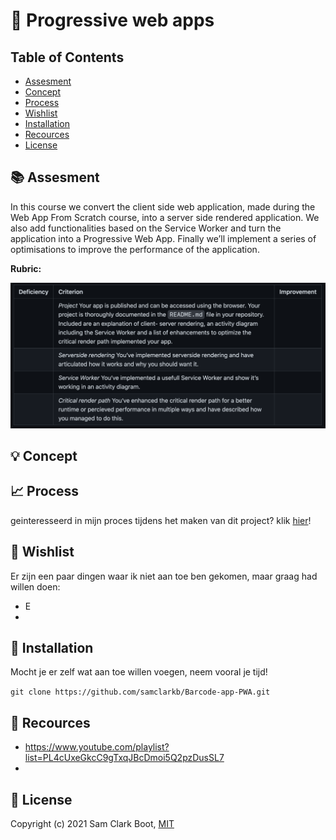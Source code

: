 # :iphone: Progressive web apps 

## Table of Contents 
* [Assesment](https://github.com/samclarkb/Barcode-app-PWA#books-assessment)
* [Concept](https://github.com/samclarkb/Barcode-app-PWA#bulb-concept)
* [Process](https://github.com/samclarkb/Barcode-app-PWA#chart_with_upwards_trend-process)
* [Wishlist](https://github.com/samclarkb/Barcode-app-PWA#memo-wishlist)
* [Installation](https://github.com/samclarkb/Barcode-app-PWA#wrench-installation)
* [Recources](https://github.com/samclarkb/Barcode-app-PWA#mag_right-recources)
* [License](https://github.com/samclarkb/Barcode-app-PWA#bookmark-license)

## :books: Assesment 
In this course we convert the client side web application, made during the Web App From Scratch course, into a server side rendered application. We also add functionalities based on the Service Worker and turn the application into a Progressive Web App. Finally we’ll implement a series of optimisations to improve the performance of the application.

**Rubric:** 

<img src="https://github.com/samclarkb/Barcode-app-PWA/blob/main/public/images/rubric.png" width="750">

## :bulb: Concept



## :chart_with_upwards_trend: Process

geinteresseerd in mijn proces tijdens het maken van dit project? klik [hier](https://github.com/samclarkb/Barcode-app-PWA/wiki/Proces)!

## :memo: Wishlist
Er zijn een paar dingen waar ik niet aan toe ben gekomen, maar graag had willen doen:
* E
* 
 
 
## :wrench: Installation

Mocht je er zelf wat aan toe willen voegen, neem vooral je tijd! 

``` git clone https://github.com/samclarkb/Barcode-app-PWA.git ```


## :mag_right: Recources 
- https://www.youtube.com/playlist?list=PL4cUxeGkcC9gTxqJBcDmoi5Q2pzDusSL7
- 

## :bookmark: License 
Copyright (c) 2021 Sam Clark Boot, [MIT](https://github.com/samclarkb/Barcode-app-PWA/blob/main/LICENSE)
